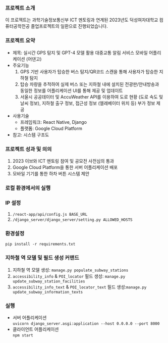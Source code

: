 ### 프로젝트 소개
이 프로젝트는 과학기술정보통신부 ICT 멘토링과 연계된 2023년도 덕성여자대학교 컴퓨터공학전공 졸업프로젝트의 일환으로 진행되었습니다.

### 프로젝트 요약
- 제목: 실시간 GPS 탐지 및 GPT-4 모델 활용 대중교통 알림 서비스 모바일 어플리케이션 (어댄고)
- 주요기능
  1. GPS 기반 사용자가 탑승한 버스 탐지/QR코드 스캔을 통해 사용자가 탑승한 지하철 탐지
  2. 탑승 차량을 추적하여 실제 버스 또는 지하철 내에 설치된 전광판/안내방송과 동일한 정보를 어플리케이션 UI를 통해 제공 및 업데이트
  3. 서울시 공공데이터 및 AccuWeather API를 이용하여 도로 현황 (도로 속도 및 날씨 정보), 지하철 출구 정보, 접근성 정보 (엘레베이터 위치 등) 부가 정보 제공
- 사용기술
    - 프레임워크: React Native, Django
    - 플랫폼: Google Cloud Platform
- 참고: 시스템 구조도

### 프로젝트 성과 및 의의
1. 2023 이브와 ICT 멘토링 참여 및 공모전 사전심의 통과
2. Google Cloud Platform을 통한 서버 어플리케이션 배포
3. 모바일 기기를 통한 하차 버튼 시스템 제안

### 로컬 환경에서의 실행
### IP 설정
1. `/react-app/api/config.js BASE_URL`
2. `/django_server/django_server/setting.py ALLOWED_HOSTS`

### 환경설정
`pip install -r requirements.txt`

### 지하철 역 모델 및 필드 생성 커맨드
1. 지하철 역 모델 생성: `manage.py populate_subway_stations`
2. `accessibility_info` & `POI_locator` 필드 생성: `manage.py update_subway_station_facilities`
3. `accessibility_info_text` & `POI_locator_text` 필드 생성:`manage.py update_subway_information_texts`

### 실행
- 서버 어플리케이션  
  `uvicorn django_server.asgi:application --host 0.0.0.0 --port 8000`
- 클라이언트 어플리케이션  
  `npm start`